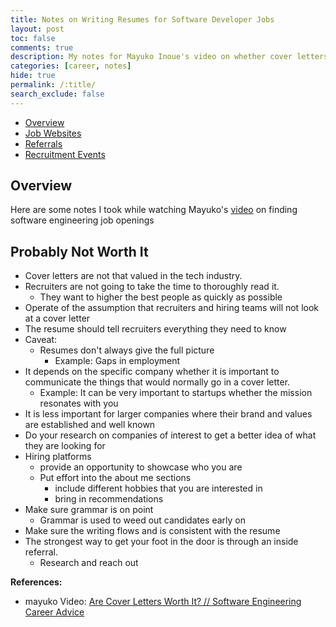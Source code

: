 ```yaml
---
title: Notes on Writing Resumes for Software Developer Jobs
layout: post
toc: false
comments: true
description: My notes for Mayuko Inoue's video on whether cover letters are worth it for software engineering jobs.
categories: [career, notes]
hide: true
permalink: /:title/
search_exclude: false
---
```


* [Overview](#overview)
* [Job Websites](#job-websites)
* [Referrals](#referrals)
* [Recruitment Events](#recruitment-events)



## Overview

Here are some notes I took while watching Mayuko's [video](https://www.youtube.com/watch?v=0USpL2kypUg) on finding software engineering job openings



## Probably Not Worth It

- Cover letters are not that valued in the tech industry.
- Recruiters are not going to take the time to thoroughly read it.
    - They want to higher the best people as quickly as possible
- Operate of the assumption that recruiters and hiring teams will not look at a cover letter
- The resume should tell recruiters everything they need to know
- Caveat:
    - Resumes don't always  give the full picture
        - Example: Gaps in employment
- It depends on the specific company whether it is important to communicate the things that would normally go in a cover letter.
    - Example: It can be very important to startups whether the mission resonates with you
- It is less important for larger companies where their brand and values are established and well known
- Do your research on companies of interest to get a better idea of what they are looking for
- Hiring platforms
    - provide an opportunity to showcase who you are
    - Put effort into the about me sections
        - include different hobbies that you are interested in
        - bring in recommendations
- Make sure grammar is on point
    - Grammar is used to weed out candidates early on
- Make sure the writing flows and is consistent with the resume
- The strongest way to get your foot in the door is through an inside referral.
    - Research and reach out




**References:**

* mayuko Video: [Are Cover Letters Worth It? // Software Engineering Career Advice](https://www.youtube.com/watch?v=0USpL2kypUg)

